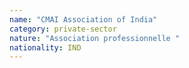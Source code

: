 ```yaml
---
name: "CMAI Association of India"
category: private-sector
nature: "Association professionnelle "
nationality: IND
---
```

